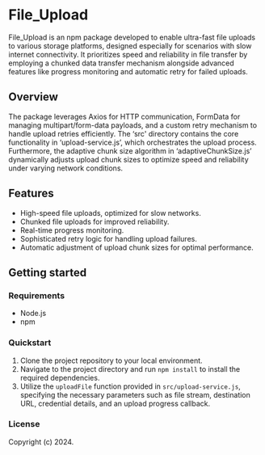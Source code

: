 # File_Upload

File_Upload is an npm package developed to enable ultra-fast file uploads to various storage platforms, designed especially for scenarios with slow internet connectivity. It prioritizes speed and reliability in file transfer by employing a chunked data transfer mechanism alongside advanced features like progress monitoring and automatic retry for failed uploads.

## Overview

The package leverages Axios for HTTP communication, FormData for managing multipart/form-data payloads, and a custom retry mechanism to handle upload retries efficiently. The ‘src' directory contains the core functionality in ‘upload-service.js’, which orchestrates the upload process. Furthermore, the adaptive chunk size algorithm in ‘adaptiveChunkSize.js’ dynamically adjusts upload chunk sizes to optimize speed and reliability under varying network conditions.

## Features

- High-speed file uploads, optimized for slow networks.
- Chunked file uploads for improved reliability.
- Real-time progress monitoring.
- Sophisticated retry logic for handling upload failures.
- Automatic adjustment of upload chunk sizes for optimal performance.

## Getting started

### Requirements

- Node.js
- npm

### Quickstart

1. Clone the project repository to your local environment.
2. Navigate to the project directory and run `npm install` to install the required dependencies.
3. Utilize the `uploadFile` function provided in `src/upload-service.js`, specifying the necessary parameters such as file stream, destination URL, credential details, and an upload progress callback.

### License

Copyright (c) 2024.